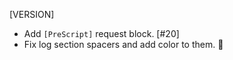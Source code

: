 [VERSION]

- Add `[PreScript]` request block. [#20]
- Fix log section spacers and add color to them. 🎨